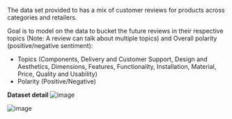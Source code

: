 The data set provided to has a mix of customer reviews for products across categories and retailers.

 
Goal is to model on the data to bucket the future reviews in their respective topics (Note: A review can talk about multiple topics) 
and Overall polarity (positive/negative sentiment): 

- Topics (Components, Delivery and Customer Support, Design and Aesthetics, Dimensions, Features, Functionality, Installation, Material, Price, Quality and Usability)
- Polarity (Positive/Negative)


**Dataset detail**
![image](https://user-images.githubusercontent.com/93938450/167914985-f9fbde2f-c9be-40b0-91e1-766e8447bafc.png)



![image](https://user-images.githubusercontent.com/93938450/167914892-a5130e8e-fc76-496d-90ab-625b2e3b423b.png)
